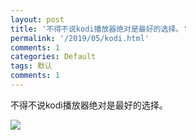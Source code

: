 ```yaml
---
layout: post
title: '不得不说kodi播放器绝对是最好的选择。'
permalink: '/2019/05/kodi.html'
comments: 1
categories: Default
tags: 默认
comments: 1
---
```

不得不说kodi播放器绝对是最好的选择。

<img class="size-full" data-wpid="9" src="https://cdn.terrychan.org/wp-content/uploads/2019/05/screenshot_2019-05-14-09-18-251170246401.png"/>